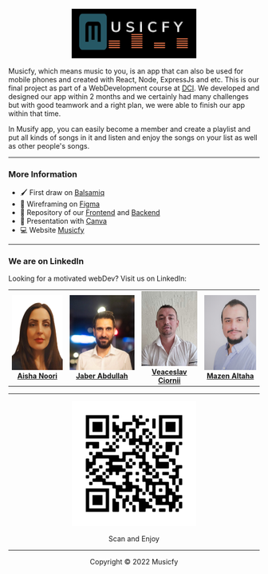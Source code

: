 

<p align="center">
  <img src="./public/images/logo_readme.png" alt="Logo" width="250">
  </a>
</p>



Musicfy, which means music to you, is an app that can also be used for mobile phones and created with React, Node, ExpressJs and etc.
This is our final project as part of a WebDevelopment course at [DCI](https://digitalcareerinstitute.org).
We developed and designed our app within 2 months and we certainly had many challenges but with good teamwork and a right plan, we were able to finish our app within that time.

In Musify app, you can easily become a member and create a playlist and put all kinds of songs in it and listen and enjoy the songs on your list as well as other people's songs.


---

### More Information

- 🖌 First draw on [Balsamiq](https://docdro.id/VVFqoCu)
- 🚀 Wireframing on [Figma](https://www.figma.com/file/DLjxSO6QutQRupH6NYqqJ4/MAZEN?node-id=0%3A1)
- 📖 Repository of our [Frontend](https://github.com/Music-App-Team/frontend) and [Backend](https://github.com/Music-App-Team/backend)
- 👀 Presentation with [Canva](https://www.canva.com/design/DAFG1w59zWA/Qt_mNKQ65LeMkcRTTvN1uw/edit?utm_content=DAFG1w59zWA&utm_campaign=designshare&utm_medium=link2&utm_source=sharebutton)
- :computer: Website [Musicfy](https://music-app-team.netlify.app/)

---

### We are on LinkedIn

Looking for a motivated webDev? Visit us on LinkedIn:

<div align="center">
  <table>
    <td align="center">
      <a href="https://www.linkedin.com/in/aisha-noori/">
        <div>
          <img src="./public/images/Aisha.png" height="150" alt="Doppler">
        </div>
        <b>Aisha Noori</b>
        <div>
        </div>
      </a>
    </td>
    <td align="center">
      <a  href="https://www.linkedin.com/in/jaber-abdullah-a02922239/">
        <div>
          <img src="./public/images/jaber.jpg" height="150" alt="Doppler">
        </div>
        <b>Jaber Abdullah</b>
        <div>
        </div>
      </a>
    </td>
    <td align="center">
      <a href="https://www.linkedin.com/in/veaceslav-ciornii/">
        <div>
          <img src="./public/images/veaceslav.jpg" height="150" alt="Doppler">
        </div>
        <b>Veaceslav Ciornii</b>
        <div>
        </div>
      </a>
    </td>
    <td align="center">
    <a href="https://www.linkedin.com/in/mazen-altaha-4590971b9/">
        <div>
          <img src="./public/images/Mazen.jpg" height="150" alt="Doppler">
        </div>
        <b>Mazen Altaha</b>
        <div>
        </div>
      </a>
    </td>
  </table>
</div>


----

<p align="center">
  <img src="./public/images/frame.png" alt="Logo" width="250">
  </a>
 <p align="center"> Scan and Enjoy </p>
</p>

----

<div align="center">
Copyright © 2022 Musicfy
</div>
